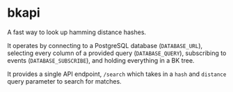 # bkapi

A fast way to look up hamming distance hashes.

It operates by connecting to a PostgreSQL database (`DATABASE_URL`), selecting
every column of a provided query (`DATABASE_QUERY`), subscribing to events
(`DATABASE_SUBSCRIBE`), and holding everything in a BK tree.

It provides a single API endpoint, `/search` which takes in a `hash` and
`distance` query parameter to search for matches.
